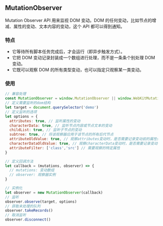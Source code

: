 ## MutationObserver

Mutation Observer API 用来监视 DOM 变动。DOM 的任何变动，比如节点的增减、属性的变动、文本内容的变动，这个 API 都可以得到通知。

### 特点
* 它等待所有脚本任务完成后，才会运行（即异步触发方式）。
* 它把 DOM 变动记录封装成一个数组进行处理，而不是一条条个别处理 DOM 变动。
* 它既可以观察 DOM 的所有类型变动，也可以指定只观察某一类变动。

### 使用

``` js
// 兼容处理
const MutationObserver = window.MutationObserver || window.WebKitMutationObserver || window.MozMutationObserver
// 定义需要监听的dom结构
let target = document.querySelector('demo')
// 定义监听的选项
let options = {
  attributes: true, // 监听属性的变动
  characterData: true, // 监听节点内容或节点文本的变动
  childList: true, // 监听子节点的变动
  subtree: true, // 将该观察器应用于该节点的所有后代节点
  attributeOldValue: true, // 观察attributes变动时，是否需要记录变动前的属性值。
  characterDataOldValue: true, // 观察characterData变动时，是否需要记录变动前的值。
  attributeFilter: ['class','src'] // 需要观察的特定属性
}

// 定义回调方法
let callback = (mutations, observer) => {
  // mutations: 变动数组
  // observer: 观察器实例
}

// 实例化
let observer = new MutationObserver(callback)
// 监听
observer.observe(target, options)
// 获取未处理的队列
observer.takeRecords()
// 取消监听
observer.disconnect()
```